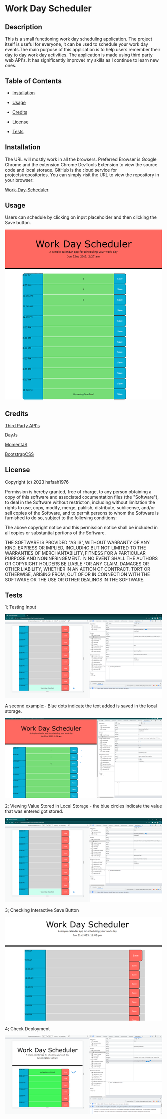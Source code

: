 # Work Day Scheduler

## Description

This is a small functioning work day scheduling application. The project itself is useful for everyone, it can be used to schedule your work day events.The main purpose of this application is to help users remember their day to day work day activities. The application is made using third party web API's. It has significantly improved my skills as I continue to learn new ones.

## Table of Contents

- [Installation](#installation)

- [Usage](#usage)

- [Credits](#credits)

- [License](#license)

- [Tests](#tests)

## Installation

The URL will mostly work in all the browsers. Preferred Browser is Google Chrome and the extension Chrome DevTools Extension to view the source code and local storage. GitHub is the cloud service for projects/repositories. You can simply visit the URL to view the repository in your browser:

[Work-Day-Scheduler](https://github.com/hafsah1976/Work-Day-Scheduler)

## Usage

Users can schedule by clicking on input placeholder and then clicking the Save button.

![Overall-Screenshot](images/working-schedule.png)

## Credits

[Third Party API's](https://getbootstrap.com/docs/4.5/getting-started/download/)

[DayJs](https://day.js.org/docs/en/durations/locale)

[MomentJS](https://momentjs.com/guides/)

[BootstrapCSS](https://getbootstrap.com/docs/4.0/components/jumbotron/)

## License

Copyright (c) 2023 hafsah1976

Permission is hereby granted, free of charge, to any person obtaining a copy
of this software and associated documentation files (the "Software"), to deal
in the Software without restriction, including without limitation the rights
to use, copy, modify, merge, publish, distribute, sublicense, and/or sell
copies of the Software, and to permit persons to whom the Software is
furnished to do so, subject to the following conditions:

The above copyright notice and this permission notice shall be included in all
copies or substantial portions of the Software.

THE SOFTWARE IS PROVIDED "AS IS", WITHOUT WARRANTY OF ANY KIND, EXPRESS OR
IMPLIED, INCLUDING BUT NOT LIMITED TO THE WARRANTIES OF MERCHANTABILITY,
FITNESS FOR A PARTICULAR PURPOSE AND NONINFRINGEMENT. IN NO EVENT SHALL THE
AUTHORS OR COPYRIGHT HOLDERS BE LIABLE FOR ANY CLAIM, DAMAGES OR OTHER
LIABILITY, WHETHER IN AN ACTION OF CONTRACT, TORT OR OTHERWISE, ARISING FROM,
OUT OF OR IN CONNECTION WITH THE SOFTWARE OR THE USE OR OTHER DEALINGS IN THE
SOFTWARE.

## Tests

1; Testing Input

![Testing-Input](images/checking-input.png)

A second example:- Blue dots indicate the text added is saved in the local storage.

![AnotherTestCase](images/another-test-case.png)

2; Viewing Value Stored in Local Storage - the blue circles indicate the value that was entered got stored.

![CheckingLocalStorage](images/checking-input.png)

3; Checking Interactive Save Button

![UserInteraction](images/save-hover.png)

4; Check Deployment

![Deployment](images/checking-deployment.png)
